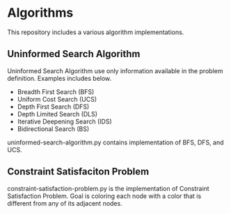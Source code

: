 # Algorithms
This repository includes a various algorithm implementations.

## Uninformed Search Algorithm
Uninformed Search Algorithm use only information available in the problem definition.
Examples includes below. 
* Breadth First Search (BFS)
* Uniform Cost Search (UCS)
* Depth First Search (DFS)
* Depth Limited Search (DLS)
* Iterative Deepening Search (IDS)
* Bidirectional Search (BS)

uninformed-search-algorithm.py contains implementation of BFS, DFS, and UCS.

## Constraint Satisfaciton Problem
constraint-satisfaction-problem.py is the implementation of Constraint Satisfaction Problem.
Goal is coloring each node with a color that is different from any of its adjacent nodes.
